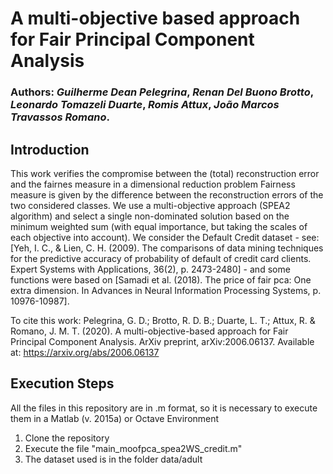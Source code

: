 # A multi-objective based approach for Fair Principal Component Analysis

### Authors: *Guilherme Dean Pelegrina*, *Renan Del Buono Brotto*, *Leonardo Tomazeli Duarte*, *Romis Attux*, *João Marcos Travassos Romano*. 

## Introduction

This work verifies the compromise between the (total) reconstruction error and the fairnes measure in a dimensional reduction problem
Fairness measure is given by the difference between the reconstruction errors of the two considered classes. 
We use a multi-objective approach (SPEA2 algorithm) and select a single non-dominated solution based on
the minimum weighted sum (with equal importance, but taking the scales of each objective into account).
We consider the Default Credit dataset - see: [Yeh, I. C., & Lien, C. H. (2009). The comparisons of data mining
techniques for the predictive accuracy of probability of default of credit card clients. Expert Systems with
Applications, 36(2), p. 2473-2480] - and some functions were based on [Samadi et al. (2018). The price of fair pca:
One extra dimension. In Advances in Neural Information Processing Systems, p. 10976-10987].

To cite this work: Pelegrina, G. D.; Brotto, R. D. B.; Duarte, L. T.; Attux, R. & Romano, J. M. T. (2020). A multi-objective-based approach for Fair Principal Component Analysis. ArXiv preprint, arXiv:2006.06137. Available at: https://arxiv.org/abs/2006.06137

## Execution Steps

All the files in this repository are in .m format, so it is necessary to execute them in a Matlab (v. 2015a) or Octave Environment

1) Clone the repository 
2) Execute the file "main_moofpca_spea2WS_credit.m"
3) The dataset used is in the folder data/adult
